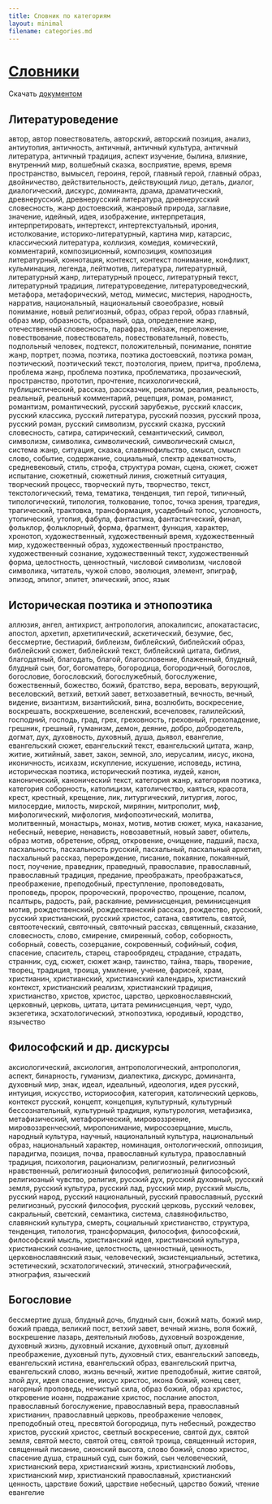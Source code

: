 ```yaml
---
title: Словник по категориям
layout: minimal
filename: categories.md
--- 
```

# [Словники](https://thesaurus-dostoevsky.github.io/slovniki/)
Скачать [документом](https://raw.githubusercontent.com/thesaurus-dostoevsky/slovniki/main/%D0%A1%D0%BB%D0%BE%D0%B2%D0%BD%D0%B8%D0%BA%20%D0%BF%D0%BE%20%D0%BA%D0%B0%D1%82%D0%B5%D0%B3%D0%BE%D1%80%D0%B8%D1%8F%D0%BC.docx)
## Литературоведение
автор, автор повествователь, авторский, авторский позиция, анализ, антиутопия, античность, античный, античный культура, античный литература, античный традиция, аспект изучение, былина, влияние, внутренний мир, волшебный сказка, восприятие, время, время пространство, вымысел, героиня, герой, главный герой, главный образ, двойничество, действительность, действующий лицо, деталь, диалог, диалогический, дискурс, доминанта, драма, драматический, древнерусский, древнерусский литература, древнерусский словесность, жанр достоевский, жанровый природа, заглавие, значение, идейный, идея, изображение, интерпретация, интерпретировать, интертекст, интертекстуальный, ирония, истолкование, историко-литературный, картина мир, катарсис, классический литература, коллизия, комедия, комический, комментарий, композиционный, композиция, композиция литературный, коннотация, контекст, контекст понимание, конфликт, кульминация, легенда, лейтмотив, литература, литературный, литературный жанр, литературный процесс, литературный текст, литературный традиция, литературоведение, литературоведческий, метафора, метафорический, метод, мимесис, мистерия, народность, нарратив, национальный, национальный своеобразие, новый понимание, новый религиозный, образ, образ герой, образ главный, образ мир, образность, образный, ода, определение жанр, отечественный словесность, парафраз, пейзаж, переложение, повествование, повествователь, повествовательный, повесть, подпольный человек, подтекст, положительный, понимание, понятие жанр, портрет, поэма, поэтика, поэтика достоевский, поэтика роман, поэтический, поэтический текст, поэтология, прием, притча, проблема, проблема жанр, проблема поэтика, проблематика, прозаический, пространство, прототип, прочтение, психологический, публицистический, рассказ, рассказчик, реализм, реалия, реальность, реальный, реальный комментарий, рецепция, роман, романист, романтизм, романтический, русский зарубежье, русский классик, русский классика, русский литература, русский поэзия, русский проза, русский роман, русский символизм, русский сказка, русский словесность, сатира, сатирический, семантический, символ, символизм, символика, символический, символический смысл, система жанр, ситуация, сказка, славянофильство, смысл, смысл слово, событие, содержание, социальный, спектр адекватность, средневековый, стиль, строфа, структура роман, сцена, сюжет, сюжет испытание, сюжетный, сюжетный линия, сюжетный ситуация, творческий процесс, творческий путь, творчество, текст, текстологический, тема, тематика, тенденция, тип герой, типичный, типологический, типология, толкование, топос, точка зрения, трагедия, трагический, трактовка, трансформация, усадебный топос, условность, утопический, утопия, фабула, фантастика, фантастический, финал, фольклор, фольклорный, форма, фрагмент, функция, характер, хронотоп, художественный, художественный время, художественный мир, художественный образ, художественный пространство, художественный сознание, художественный текст, художественный форма, целостность, ценностный, числовой символизм, числовой символика, читатель, чужой слово, эволюция, элемент, эпиграф, эпизод, эпилог, эпитет, эпический, эпос, язык
## Историческая поэтика и этнопоэтика
аллюзия, ангел, антихрист, антропология, апокалипсис, апокатастасис, апостол, архетип, архетипический, аскетический, безумие, бес, бессмертие, бестиарий, библеизм, библейский, библейский образ, библейский сюжет, библейский текст, библейский цитата, библия, благодатный, благодать, благой, благословение, блаженный, блудный, блудный сын, бог, богоматерь, богородица, богородичный, богослов, богословие, богословский, богослужебный, богослужение, божественный, божество, божий, братство, вера, веровать, верующий, веселовский, ветхий, ветхий завет, ветхозаветный, вечность, вечный, видение, византизм, византийский, вина, возлюбить, воскресение, воскрешать, воскрхешение, вселенский, всечеловек, галилейский, господний, господь, град, грех, греховность, греховный, грехопадение, грешник, грешный, гуманизм, демон, деяние, добро, добродетель, догмат, дух, духовность, духовный, душа, дьявол, евангелие, евангельский сюжет, евангельский текст, евангельский цитата, жанр, житие, житийный, завет, закон, земной, зло, иерусалим, иисус, икона, иконичность, исихазм, искупление, искушение, исповедь, истина, историческая поэтика, исторический поэтика, иудей, канон, канонический, канонический текст, категория жанр, категория поэтика, категория соборность, католицизм, католичество, каяться, красота, крест, крестный, крещение, лик, литургический, литургия, логос, милосердие, милость, мирской, мирянин, митрополит, миф, мифологический, мифология, мифопоэтический, молитва, молитвенный, монастырь, монах, мотив, мотив сюжет, мука, наказание, небесный, неверие, ненависть, новозаветный, новый завет, обитель, образ мотив, обретение, обряд, откровение, очищение, падший, пасха, пасхальность, пасхальность русский, пасхальный, пасхальный архетип, пасхальный рассказ, перерождение, писание, покаяние, покаянный, пост, поучение, праведник, праведный, православие, православный, православный традиция, предание, преображать, преображаться, преображение, преподобный, преступление, проповедовать, проповедь, пророк, пророческий, пророчество, прощение, псалом, псалтырь, радость, рай, раскаяние, реминисценция, реминисценция мотив, рождественский, рождественский рассказ, рождество, русский, русский христианский, русский христос, сатана, святитель, святой, святоотеческий, святочный, святочный рассказ, священный, сказание, словесность, слово, смирение, смиренный, собор, соборность, соборный, совесть, созерцание, сокровенный, софийный, софия, спасение, спаситель, старец, старообрядец, страдание, страдать, странник, суд, сюжет, сюжет жанр, таинство, тайна, тварь, творение, творец, традиция, троица, умиление, учение, фарисей, храм, христианин, христианский, христианский календарь, христианский контекст, христианский реализм, христианский традиция, христианство, христов, христос, царство, церковнославянский, церковный, церковь, цитата, цитата реминисценция, черт, чудо, экзегетика, эсхатологический, этнопоэтика, юродивый, юродство, язычество
## Философский и др. дискурсы
аксиологический, аксиология, антропологический, антропология, аспект, бинарность, гуманизм, диалектика, дискурс, доминанта, духовный мир, знак, идеал, идеальный, идеология, идея русский, интуиция, искусство, историософия, категория, католический церковь, контекст русский, концепт, концепция, культурный, культурный бессознательный, культурный традиция, культурология, метафизика, метафизический, метафорический, мировоззрение, мировоззренческий, миропонимание, миросозерцание, мысль, народный культура, научный, национальный культура, национальный образ, национальный характер, номинация, онтологический, оппозиция, парадигма, позиция, почва, православный культура, православный традиция, психология, рационализм, религиозный, религиозный нравственный, религиозный философия, религиозный философский, религиозный чувство, религия, русский дух, русский духовный, русский земля, русский культура, русский лад, русский мир, русский мысль, русский народ, русский национальный, русский православный, русский религиозный, русский философия, русский церковь, русский человек, сакральный, светский, семантика, система, славянофильство, славянский культура, смерть, социальный христианство, структура, тенденция, типология, трансформация, философия, философский, философский мысль, христианский идея, христианский культура, христианский сознание, целостность, ценностный, ценность, церковнославянский язык, человеческий, экзистенциальный, эстетика, эстетический, эсхатологический, этический, этнографический, этнография, языческий
## Богословие
бессмертие душа, блудный дочь, блудный сын, божий мать, божий мир, божий правда, великий пост, ветхий завет, вечный жизнь, воля божий, воскрешение лазарь, деятельный любовь, духовный возрождение, духовный жизнь, духовный искание, духовный опыт, духовный преображение, духовный путь, духовный стих, евангельский заповедь, евангельский истина, евангельский образ, евангельский притча, евангельский слово, жизнь вечный, житие преподобный, житие святой, злой дух, идея спасение, иисус христос, икона божий, конец свет, нагорный проповедь, нечистый сила, образ божий, образ христос, откровение иоанн, подражание христос, послание апостол, православный богослужение, православный вера, православный христианин, православный церковь, преображение человек, преподобный отец, пресвятой богородица, путь небесный, рождество христов, русский христос, светлый воскресение, святой дух, святой земля, святой место, святой отец, святой троица, священный история, священный писание, сионский высота, слово божий, слово христос, спасение душа, страшный суд, сын божий, сын человеческий, христианский вера, христианский жизнь, христианский любовь, христианский мир, христианский православный, христианский ценность, царствие божий, царствие небесный, царство божий, чтение евангелие

